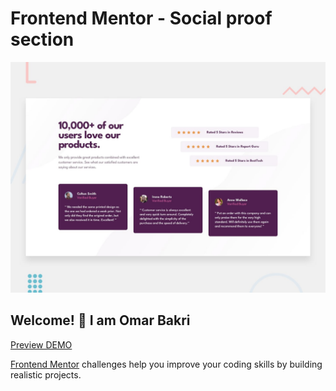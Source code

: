 # Frontend Mentor - Social proof section

![Design preview for the Social proof section coding challenge](./design/desktop-preview.jpg)

## Welcome! 👋 I am Omar Bakri

[Preview DEMO](https://omar-bakry.github.io/Social-proof-section/)

[Frontend Mentor](https://www.frontendmentor.io) challenges help you improve your coding skills by building realistic projects.
